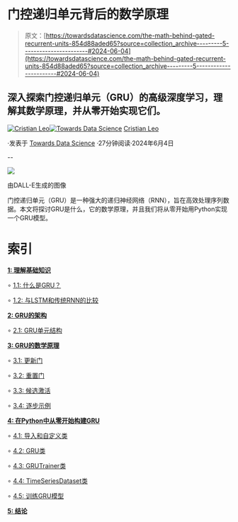 # 门控递归单元背后的数学原理

> 原文：[https://towardsdatascience.com/the-math-behind-gated-recurrent-units-854d88aded65?source=collection_archive---------5-----------------------#2024-06-04](https://towardsdatascience.com/the-math-behind-gated-recurrent-units-854d88aded65?source=collection_archive---------5-----------------------#2024-06-04)

## 深入探索门控递归单元（GRU）的高级深度学习，理解其数学原理，并从零开始实现它们。

[](https://medium.com/@cristianleo120?source=post_page---byline--854d88aded65--------------------------------)[![Cristian Leo](../Images/99074292e7dfda50cf50a790b8deda79.png)](https://medium.com/@cristianleo120?source=post_page---byline--854d88aded65--------------------------------)[](https://towardsdatascience.com/?source=post_page---byline--854d88aded65--------------------------------)[![Towards Data Science](../Images/a6ff2676ffcc0c7aad8aaf1d79379785.png)](https://towardsdatascience.com/?source=post_page---byline--854d88aded65--------------------------------) [Cristian Leo](https://medium.com/@cristianleo120?source=post_page---byline--854d88aded65--------------------------------)

·发表于 [Towards Data Science](https://towardsdatascience.com/?source=post_page---byline--854d88aded65--------------------------------) ·27分钟阅读·2024年6月4日

--

![](../Images/a90e807ae5a64f36ab11ffa122fe4a0a.png)

由DALL-E生成的图像

门控递归单元（GRU）是一种强大的递归神经网络（RNN），旨在高效处理序列数据。本文将探讨GRU是什么，它的数学原理，并且我们将从零开始用Python实现一个GRU模型。

# 索引

[**1: 理解基础知识**](#6a1a)

∘ [1.1: 什么是GRU？](#919d)

∘ [1.2: 与LSTM和传统RNN的比较](#ffb2)

[**2: GRU的架构**](#9a12)

∘ [2.1: GRU单元结构](#f047)

[**3: GRU的数学原理**](#c218)

∘ [3.1: 更新门](#798d)

∘ [3.2: 重置门](#760d)

∘ [3.3: 候选激活](#adc2)

∘ [3.4: 逐步示例](#6c28)

[**4: 在Python中从零开始构建GRU**](#49b9)

∘ [4.1: 导入和自定义类](#3222)

∘ [4.2: GRU类](#4bd1)

∘ [4.3: GRUTrainer类](#71bd)

∘ [4.4: TimeSeriesDataset类](#3426)

∘ [4.5: 训练GRU模型](#d983)

[**5: 结论**](#790b)
